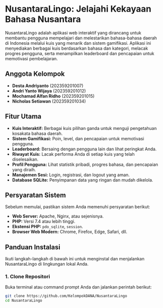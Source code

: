 # NusantaraLingo: Jelajahi Kekayaan Bahasa Nusantara

NusantaraLingo adalah aplikasi web interaktif yang dirancang untuk membantu pengguna mempelajari dan melestarikan bahasa-bahasa daerah di Indonesia melalui kuis yang menarik dan sistem gamifikasi. Aplikasi ini menyediakan berbagai kuis berdasarkan bahasa dan kategori, melacak progres pengguna, serta menampilkan leaderboard dan pencapaian untuk memotivasi pembelajaran.

## Anggota Kelompok

*   **Desta Andriyanto** (202359201007)
*   **Andri Yanto Wijaya** (202359201012)
*   **Mochamad Alfan Ridho** (202359201015)
*   **Nicholas Setiawan** (202359201034)

## Fitur Utama

*   **Kuis Interaktif:** Berbagai kuis pilihan ganda untuk menguji pengetahuan kosakata bahasa daerah.
*   **Sistem Gamifikasi:** Poin, level, dan pencapaian untuk memotivasi pengguna.
*   **Leaderboard:** Bersaing dengan pengguna lain dan lihat peringkat Anda.
*   **Riwayat Kuis:** Lacak performa Anda di setiap kuis yang telah diselesaikan.
*   **Profil Pengguna:** Lihat statistik pribadi, progres bahasa, dan pencapaian yang diraih.
*   **Manajemen Sesi:** Login, registrasi, dan logout yang aman.
*   **Database SQLite:** Penyimpanan data yang ringan dan mudah dikelola.

## Persyaratan Sistem

Sebelum memulai, pastikan sistem Anda memenuhi persyaratan berikut:

*   **Web Server:** Apache, Nginx, atau sejenisnya.
*   **PHP:** Versi 7.4 atau lebih tinggi.
*   **Ekstensi PHP:** `pdo_sqlite`, `session`.
*   **Browser Web Modern:** Chrome, Firefox, Edge, Safari, dll.

## Panduan Instalasi

Ikuti langkah-langkah di bawah ini untuk menginstal dan menjalankan NusantaraLingo di lingkungan lokal Anda.

### 1. Clone Repositori

Buka terminal atau command prompt Anda dan jalankan perintah berikut:

```bash
git clone https://github.com/KelompokDANA/NusantaraLingo
cd NusantaraLingo
